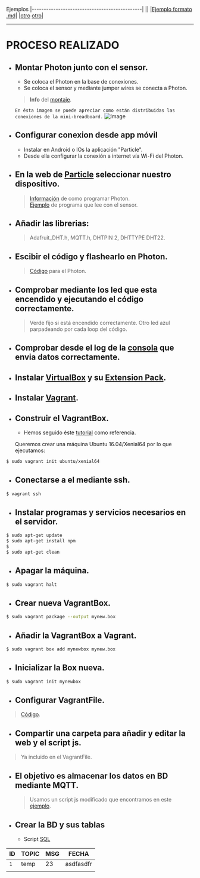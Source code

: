 Ejemplos
|----------------------------------------------|
||
|[Ejemplo formato .md](https://stackedit.io/app)|
|[otro](https://confluence.atlassian.com/bitbucketserver/markdown-syntax-guide-776639995.html)
[otro](http://commonmark.org/help/)|

---

# PROCESO REALIZADO

- ## Montar Photon junto con el sensor.
  - Se coloca el Photon en la base de conexiones.
  - Se coloca el sensor y mediante jumper wires se conecta a Photon.
  > **Info** del [montaje](https://learn.adafruit.com/dht/connecting-to-a-dhtxx-sensor).<br/>
  
  
  `En ésta imagen se puede apreciar como están distribuidas las conexiones de la mini-breadboard.`
  ![Image](https://cdn.sparkfun.com/assets/3/d/f/a/9/518c0b34ce395fea62000002.jpg)
- ## Configurar conexion desde app móvil
  - Instalar en Android o IOs la aplicación "Particle".
  - Desde ella configurar la conexión a internet vía Wi-Fi del Photon.
- ## En la web de [Particle](https://build.particle.io/build) seleccionar nuestro dispositivo.
  > [Información](https://www.arduino.cc/reference/en/) de como programar Photon.<br/>
    [Ejemplo](https://openhomeautomation.net/cloud-data-logger-particle-photon/) de programa que lee con el sensor.
- ## Añadir las librerias:
  > Adafruit_DHT.h, MQTT.h, DHTPIN 2, DHTTYPE DHT22.
- ## Escibir el código y flashearlo en Photon.
  > [Código]() para el Photon.
- ## Comprobar mediante los led que esta encendido y ejecutando el código correctamente.
  > Verde fijo si está encendido correctamente.
  > Otro led azul parpadeando por cada loop del código.
- ## Comprobar desde el log de la [consola](https://console.particle.io/events) que envia datos correctamente.
- ## Instalar [VirtualBox](https://www.virtualbox.org/wiki/Downloads) y su [Extension Pack](https://download.virtualbox.org/virtualbox/5.2.6/Oracle_VM_VirtualBox_Extension_Pack-5.2.6-120293.vbox-extpack).
- ## Instalar [Vagrant](https://www.vagrantup.com/downloads.html).
- ## Construir el VagrantBox.
    - Hemos seguido éste [tutorial](https://scotch.io/tutorials/how-to-create-a-vagrant-base-box-from-an-existing-one) como referencia.
    
    Queremos crear una máquina Ubuntu 16.04/Xenial64 por lo que ejecutamos:
```sh
$ sudo vagrant init ubuntu/xenial64
```
- ## Conectarse a el mediante ssh.
```sh
$ vagrant ssh
```
- ## Instalar programas y servicios necesarios en el servidor.
```sh
$ sudo apt-get update
$ sudo apt-get install npm
$
$ sudo apt-get clean
```
- ## Apagar la máquina.
```sh
$ sudo vagrant halt
```
- ## Crear nueva VagrantBox.
```sh
$ sudo vagrant package --output mynew.box
```
- ## Añadir la VagrantBox a Vagrant.
```sh
$ sudo vagrant box add mynewbox mynew.box
```
- ## Inicializar la Box nueva.
```sh
$ sudo vagrant init mynewbox
```
- ## Configurar VagrantFile.
> [Código]().
- ## Compartir una carpeta para añadir y editar la web y el script js.
> Ya incluido en el VagrantFile.
- ## El objetivo es almacenar los datos en BD mediante MQTT.
  > Usamos un script js modificado que encontramos en este
  [ejemplo](http://ediy.com.my/blog/item/143-store-messages-from-mosquitto-mqtt-broker-into-sql-database).
- ## Crear la BD y sus tablas
  - Script [SQL]()
  
|       ID       |     TOPIC      |       MSG      |   FECHA|
|----------------|----------------|----------------|----------------|
|       `1`      |      temp      |       23       |asdfasdfr|
|                |                |                | |
